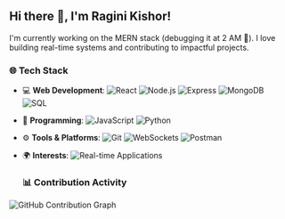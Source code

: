## Hi there 👋, I'm Ragini Kishor!
I'm currently working on the MERN stack (debugging it at 2 AM 🐞). I love building real-time systems and contributing to impactful projects.

### 🌐 Tech Stack
- 💻 **Web Development**: 
  ![React](https://img.shields.io/badge/-React-61DAFB?logo=react&logoColor=white&style=flat)
  ![Node.js](https://img.shields.io/badge/-Node.js-339933?logo=node.js&logoColor=white&style=flat)
  ![Express](https://img.shields.io/badge/-Express.js-000?logo=express&logoColor=white&style=flat)
  ![MongoDB](https://img.shields.io/badge/-MongoDB-47A248?logo=mongodb&logoColor=white&style=flat)
  ![SQL](https://img.shields.io/badge/-SQL-4479A1?logo=mysql&logoColor=white&style=flat)

- 📜 **Programming**: 
  ![JavaScript](https://img.shields.io/badge/-JavaScript-F7DF1E?logo=javascript&logoColor=black&style=flat)
  ![Python](https://img.shields.io/badge/-Python-3776AB?logo=python&logoColor=white&style=flat)

- ⚙️ **Tools & Platforms**: 
  ![Git](https://img.shields.io/badge/-Git-F05032?logo=git&logoColor=white&style=flat)
  ![WebSockets](https://img.shields.io/badge/-WebSockets-000000?logo=websocket&logoColor=white&style=flat)
  ![Postman](https://img.shields.io/badge/-Postman-FF6C37?logo=postman&logoColor=white&style=flat)

- 🌍 **Interests**: 
  ![Real-time Applications](https://img.shields.io/badge/-Real--time%20Applications-0078D6?style=flat)


  ### 📊 Contribution Activity
![GitHub Contribution Graph](https://activity-graph.herokuapp.com/graph?username=ragini24creator&theme=react-dark)






